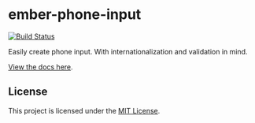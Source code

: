 ember-phone-input
==============================================================================

[![Build Status](https://img.shields.io/travis/qonto/ember-phone-input.svg?style=flat-square)](https://travis-ci.com/qonto/ember-phone-input)

Easily create phone input. With internationalization and validation in mind.

[View the docs here](https://qonto.github.io/ember-phone-input/).

License
------------------------------------------------------------------------------

This project is licensed under the [MIT License](LICENSE.md).
